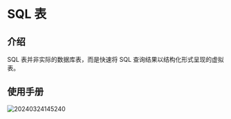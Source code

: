 # SQL 表

<PluginInfo name="collection-sql"></PluginInfo>

## 介绍

SQL 表并非实际的数据库表，而是快速将 SQL 查询结果以结构化形式呈现的虚拟表。

## 使用手册

![20240324145240](https://nocobase-docs.oss-cn-beijing.aliyuncs.com/20240324145240.png)
